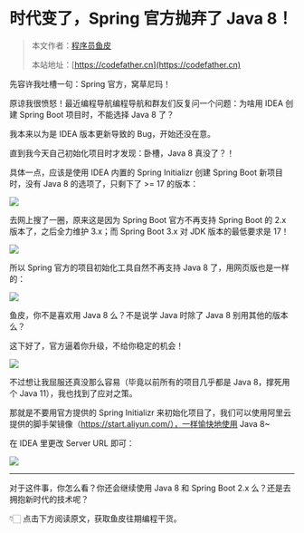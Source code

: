 # 时代变了，Spring 官方抛弃了 Java 8！

> 本文作者：[程序员鱼皮](https://yuyuanweb.feishu.cn/wiki/Abldw5WkjidySxkKxU2cQdAtnah)
>
> 本站地址：[https://codefather.cn](https://codefather.cn)

先容许我吐槽一句：Spring 官方，窝草尼玛！

原谅我很愤怒！最近编程导航编程导航和群友们反复问一个问题：为啥用 IDEA 创建 Spring Boot 项目时，不能选择 Java 8 了？

我本来以为是 IDEA 版本更新导致的 Bug，开始还没在意。

直到我今天自己初始化项目时才发现：卧槽，Java 8 真没了？！ 

具体一点，应该是使用 IDEA 内置的 Spring Initializr 创建 Spring Boot 新项目时，没有 Java 8 的选项了，只剩下了 >= 17 的版本：

![](https://pic.yupi.icu/1/image-20231128190051120.png)

去网上搜了一圈，原来这是因为 Spring Boot 官方不再支持 Spring Boot 的 2.x 版本了，之后全力维护 3.x；而 Spring Boot 3.x 对 JDK 版本的最低要求是 17！

![](https://pic.yupi.icu/1/image-20231128190129621.png)

所以 Spring 官方的项目初始化工具自然不再支持 Java 8 了，用网页版也是一样的：

![](https://pic.yupi.icu/1/image-20231128190940856.png)

鱼皮，你不是喜欢用 Java 8 么？不是说学 Java 时除了 Java 8 别用其他的版本么？

这下好了，官方逼着你升级，不给你稳定的机会！

![](https://pic.yupi.icu/1/image-20231128191050766.png)

不过想让我屈服还真没那么容易（毕竟以前所有的项目几乎都是 Java 8，撑死用个 Java 11），我也找到了应对之策。

那就是不要用官方提供的 Spring Initializr 来初始化项目了，我们可以使用阿里云提供的脚手架镜像（https://start.aliyun.com/），一样愉快地使用 Java 8~

在 IDEA 里更改 Server URL 即可：

![](https://pic.yupi.icu/1/image-20231128190138991.png)



---



对于这件事，你怎么看？你还会继续使用 Java 8 和 Spring Boot 2.x 么？还是去拥抱新时代的技术呢？

👇🏻 点击下方阅读原文，获取鱼皮往期编程干货。